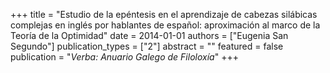 +++
title = "Estudio de la epéntesis en el aprendizaje de cabezas silábicas complejas en inglés por hablantes de español: aproximación al marco de la Teoría de la Optimidad"
date = 2014-01-01
authors = ["Eugenia San Segundo"]
publication_types = ["2"]
abstract = ""
featured = false
publication = "*Verba: Anuario Galego de Filoloxía*"
+++

